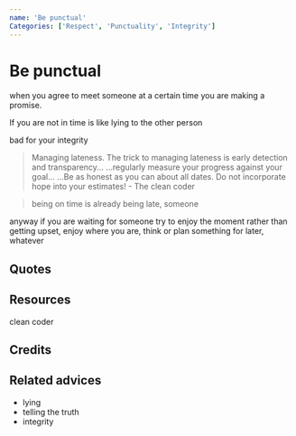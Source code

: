 ```yaml
---
name: 'Be punctual'
Categories: ['Respect', 'Punctuality', 'Integrity']
---
```

# Be punctual

when you agree to meet someone at a certain time you are making a promise.

If you are not in time is like lying to the other person

bad for your integrity

 
> Managing lateness. The trick to managing lateness is early detection and transparency... ...regularly measure your progress against your goal... ...Be as honest as you can about all dates. Do not incorporate hope into your estimates! - The clean coder

> being on time is already being late, someone

anyway if you are waiting for someone try to enjoy the moment rather than getting upset, enjoy where you are, think or plan something for later, whatever

## Quotes

## Resources

clean coder

## Credits

## Related advices

- lying
- telling the truth
- integrity
